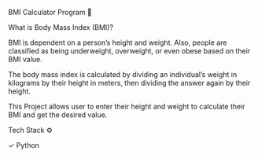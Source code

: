 BMI Calculator Program 🎫

What is Body Mass Index (BMI)?

BMI is dependent on a person’s height and weight. Also, people are classified as being underweight, overweight, or even obese based on their BMI value. 

The body mass index is calculated by dividing an individual’s weight in kilograms by their height in meters, then dividing the answer again by their height. 

This Project allows user to enter their height and weight to calculate their BMI and get the desired value. 

Tech Stack ⚙️

✓ Python

